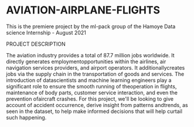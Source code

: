 # AVIATION-AIRPLANE-FLIGHTS
This is the premiere project by the ml-pack group of the Hamoye Data science Internship - August 2021

PROJECT DESCRIPTION

The aviation industry provides a total of 87.7 million jobs worldwide. It directly generates employmentopportunities within the airlines, air navigation services providers, and airport operators. It additionallycreates jobs via the supply chain in the transportation of goods and services. 
The introduction of datascientists and machine learning engineers play a significant role to ensure the smooth running of theoperation in flights, maintenance of body parts, customer service interaction, and even the prevention ofaircraft crashes.
For this project, we'll be looking to give account of accident occurrence, derive insight from patterns andtrends, as seen in the dataset, to help make informed decisions that will help curtail such happening.
